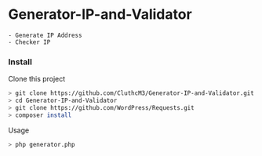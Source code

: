 # Generator-IP-and-Validator

```
- Generate IP Address
- Checker IP
```


### Install
Clone this project
```bash
> git clone https://github.com/CluthcM3/Generator-IP-and-Validator.git
> cd Generator-IP-and-Validator
> git clone https://github.com/WordPress/Requests.git
> composer install
```


Usage
```bash
> php generator.php
```

